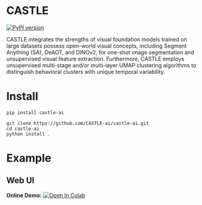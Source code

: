# CASTLE


[![PyPI version](https://badge.fury.io/py/castle-ai.svg)](https://badge.fury.io/py/castle-ai)

CASTLE integrates the strengths of visual foundation models trained on large datasets possess open-world visual concepts, including Segment Anything (SA), DeAOT, and DINOv2, for one-shot image segmentation and unsupervised visual feature extraction. Furthermore, CASTLE employs unsupervised multi-stage and/or multi-layer UMAP clustering algorithms to distinguish behavioral clusters with unique temporal variability. 

# Install
```
pip install castle-ai
```

```
git clone https://github.com/CASTLE-ai/castle-ai.git
cd castle-ai
python install .
```

# Example

## Web UI
**Online Demo:** [![Open In Colab](https://colab.research.google.com/assets/colab-badge.svg)](???)
